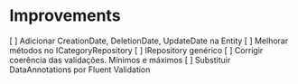 # Improvements
[ ] Adicionar CreationDate, DeletionDate, UpdateDate na Entity
[ ] Melhorar métodos no ICategoryRepository 
[ ] IRepository genérico
[ ] Corrigir coerência das validações. Mínimos e máximos
[ ] Substituir DataAnnotations por Fluent Validation
